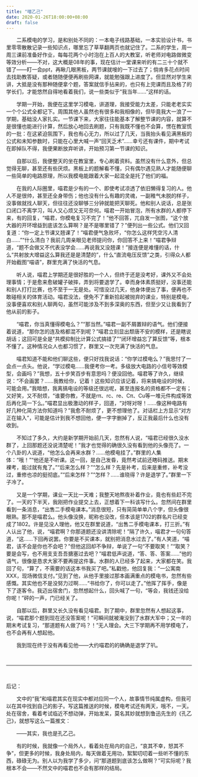 ```yaml
---
title: "喵乙己"
date: 2020-01-26T18:00:00+08:00
draft: false
---
```


&emsp;&emsp;二系模电的学习，是和别处不同的：一本电子线路基础，一本实验设计书，书里零零散散记录一些知识点，哪里忘了草草翻两页也就记住了。二系的学生，周一周三课前准备好作业，每每花两个小时泡在上百人的大教室，听老师对电路做微变等效分析——不对，这大概是08年的事，现在估计一堂课来听的有二三十个就不错了——盯一会ppt，再瞅几眼黑板，两节课就嗖的一下过去了；倘肯多花点时间去找助教答疑，或者随随便便再刷些网课，就能勉强跟上进度了。但显然对学生来讲，大抵是没有那种随便拿个题，答案就信手拈来的，也只有上完课而且及格了的学长们，才能悠然自得地看着我们，说一些类似于“我当年……”这样的话。

&emsp;&emsp;学期一开始，我便在这里学习模电，讲道理，我接受能力太差，只能老老实实一个个公式全都记下。周围其他人虽然也有很多和我相像的，但毕竟我大一浪了一学期，基础没人家扎实。一节课下来，大家往往能基本了解整节课的内容，就算不是很懂也能进行计算，然后放心地回去刷题，只有我既不懂也不会算，愣在教室慌的一批：在这紧迫氛围下，我也有心无力，所以过了几天，当我抬头看见满黑板的公式和未知参数时，只能在心里大喊一声“回天乏术”……幸亏还有课件，期中考试在即掉队不得，我便果断放弃听讲，开始预习第一节课的知识。  

&emsp;&emsp;自那以后，我便整天的坐在教室里，专心刷着资料。虽然没有什么意外，但总觉得无聊，甚至还有些厌烦。黑板上的题解看不懂，只有偶尔遇见熟人才能随便聊一些简单的电路原理，所以我模电能跟着大家一起混全是托了他们的福。

&emsp;&emsp;在我的人际圈里，喵君是少有的一个、即使考试凉透了依旧懒得复习的人。他人不是很帅，甚至还全身带伤；他也没有什么有趣的灵魂，一副稚气未脱的样子，没事做就找人聊天，但往往还没聊够三分钟就能把天聊死。他和别人说话，总是张口闭口不离学习，叫人又心烦又无可奈何。喵君一开始冒泡，所有水群的人都停下来，有的回复，“喵君，你模电复习不完了！”他不回答，兀自发一张图，“这个放大器的开环增益到底该怎么算啊？是不是哪里错了？”便列出一些公式。他们又回复道：“你一定上节课又翘课了！”喵君便气急败坏，“你怎么这样凭空污人清白……”“什么清白？我前几周亲眼见老师提问你，你回答不上来！”喵君争辩道，“题不会做又不代表没学会……再说我又没翘课！”接连便是难懂的话，什么“共射放大增益这么算我还是是清楚的”，什么“直流电压反馈”之类，引得众人都开始截图“喵语”，群里充满了快活的气息。

&emsp;&emsp;听人说，喵君上学期还是很好胜的一个人，但终于还是没考好，课外又不会处理事情；于是愈来愈破罐子破摔，弄到将要退学了。幸而身体素质挺好，没事还能和别人打打比赛，也不至于一无是处。可惜没过几天，他身体便出了事，便再也不敢碰相关的体育活动。喵君没法，便免不了重新拾起被抛弃的课业，特别是模电，没事便喜欢和别人聊两句，虽然可能涉及不到多深奥的东西，但至少又让我看到了他从前的影子。

&emsp;&emsp;“喵君，你当真懂得模电么？”“那当然。”喵君一副不屑置辩的语气。他们便接着说道，“那你怎的连及格都混不到呢？”喵君立刻显出颓唐不安的模样，还是瞎说胡话；这回可是全是“共模抑制比计算公式搞错了”“闭环增益忘了算反馈”等，根本不懂了。这种情况众人也都习惯了，群里又一次充满了快活的气息。

&emsp;&emsp;喵君知道不能和他们聊这些，便只好找我说话：“你学过模电么？”我思忖了一会点一点头。他说，“学过模电……我便考你一考。多级放大电路的小信号等效模型，会画吗？”我想，五十步笑百步有意思吗？便没回他。喵君等了许久，继续说：“不会画罢？……我教给你，记着！这些知识应该记着，将来搞电设的时候，可能会用。”我暗想，我离搞电设的等级还很远呢，甚至连报名的资格都不一定有；又好笑，又不耐烦，“谁要你教，不就是rπ、rc、re、Cπ、Cu等一堆元件构成等效后再化简一下么。”喵君显出极激动的样子，回道，“对呀对呀！……像这种电路有好几种化简方法你知道吗？”我愈不耐烦了，更不想理他了。对话栏上方显示“对方正在输入”，可能是估计到我不想回他，便一字字删掉了，反正我最后什么也没有收到。

&emsp;&emsp;不知过了多久，大约是新学期开始前几天，忽然有人说，“喵君已经很久没水群了，上回那题还没说清楚呢！”我才也觉得的确很久没有看到他的头像亮了。一个八卦的人说道，“他怎么会再来水群？……他模电挂了。”群里的人集体：“哦！”“他还是不听课。这一回，是自己发昏，竟然考试前还瞎码推送。期末裸考，能过就有鬼了。”“后来怎么样？”“怎么样？先是补考，后来是重修，补考没过，重修也凉的挺彻底。”“后来怎样？”“怎样？……谁晓得？许是退学了。”群里一下子冷了。

&emsp;&emsp;又是一个学期，课业一天比一天难；我整天地熬夜补着作业，竟也有些赶不完了。一天的下半天，我刚把作业提交上去，正想着下一科该写什么。忽然间在群里看到一条消息，“出售二手模电课本。”消息很短，只有简简单单八个字，但头像很眼熟。那不是喵君么。他头像没换，昵称也没改，但本该是1702的群名片已经变成了1802。许是见没人理他，他又在群里说道，“出售二手模电课本，打三折。”有人认出了他，说，“喵君啊？你那道题还没讲清除呢！”隔了许久，喵君才一句句答道，“这……下回再说罢。你要是不买课本，就别把消息水过去了。”有人笑道，“喵君，该不会是你也不会吧？”但他这回却不争辩，单说了一句“不要取笑！”“取笑？要是会写，也不用支支吾吾搪塞过去吧？”喵君低声说道，“答、答、答案……”他的语气，很像是恳求大家不要再提这件事。水群的人已经多了起来，大家都在笑。我回了句，“算了，不需要的话这本书我买了吧。”私戳他，他回复我：“一公寓南XXX，现场微信支付。”见到了他，从他手里接过那本画满重点的模电书，忽然有些感慨。其实他也不是没努力过啊……“书给你了，你可以走了。”他挥了挥手，像是下了逐客令。我迈出宿舍门，忽然想起什么，回头喊了一句，“等会，我钱还没给你呢！”砰的一声，门已经关了。

&emsp;&emsp;自那以后，群里又长久没有看见喵君。到了期中，群里忽然有人想起这事，说，“喵君那个题到现在还没答案呢！”可瞬间就被淹没到了水群大军中；又一年的期末考试复习，“那道题有人做了吗？！”无人理会。大三下学期再不用学模电了，也不会再有人想起他。

&emsp;&emsp;我到现在终于没有再看见他——大约喵君的的确确是退学了叭。

&nbsp;
***
&nbsp;

后记：

&emsp;&emsp;文中的“我”和喵君其实在现实中都对应同一个人，故事情节纯属虚构，但我可以在其中找到自己的影子。写这篇推送的时候，模电考试还有两天，哦不，一天。处在宿舍，看着考试临近不想动弹，开始发呆，莫名其妙就想到鲁迅先生的《孔乙己》，就想写这么一篇推文：

&emsp;&emsp;——其实，我也是孔乙己。

&emsp;&emsp;有的时候，我就像一个局外人，看着处在局内的自己，“哀其不幸，怒其不争”，但更多的时候，我身处局内，每天做着无用功，絮絮叨叨着一些听不懂的东西，碌碌无为。别人以为我学了多少，问“那道题到底该怎么做啊？”可实际呢？我根本不会——不然文中的喵君也不会有那样的结局。
